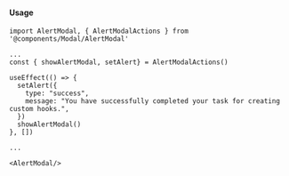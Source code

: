 #### Usage
    
    import AlertModal, { AlertModalActions } from '@components/Modal/AlertModal'
    
    ...
    const { showAlertModal, setAlert} = AlertModalActions()
    
    useEffect(() => {
      setAlert({
        type: "success",
        message: "You have successfully completed your task for creating custom hooks.",
      })
      showAlertModal()
    }, [])
    
    ...
    
    <AlertModal/>
